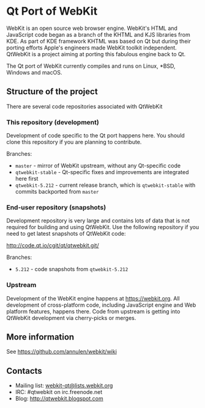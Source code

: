 # Qt Port of WebKit

WebKit is an open source web browser engine. WebKit's HTML and JavaScript code began as a branch of the KHTML and KJS libraries from KDE. As part of KDE framework KHTML was based on Qt but during their porting efforts Apple's engineers made WebKit toolkit independent. QtWebKit is a project aiming at porting this fabulous engine back to Qt.

The Qt port of WebKit currently compiles and runs on Linux, *BSD, Windows and macOS.

## Structure of the project

There are several code repositories associated with QtWebKit

### This repository (development)

Development of code specific to the Qt port happens here. You should clone this repository if you are planning to contribute.

Branches:

* `master` - mirror of WebKit upstream, without any Qt-specific code
* `qtwebkit-stable` - Qt-specific fixes and improvements are integrated here first
* `qtwebkit-5.212` - current release branch, which is `qtwebkit-stable` with commits backported from `master`

### End-user repository (snapshots)

Development repository is very large and contains lots of data that is not required for building and using QtWebKit. Use the following repository if you need to get latest snapshots of QtWebKit code:

http://code.qt.io/cgit/qt/qtwebkit.git/

Branches:

* `5.212` - code snapshots from `qtwebkit-5.212`

### Upstream

Development of the WebKit engine happens at https://webkit.org. All development of cross-platform code, including JavaScript engine and Web platform features, happens there. Code from upstream is getting into QtWebKit development via cherry-picks or merges.

## More information

See https://github.com/annulen/webkit/wiki

## Contacts

* Mailing list: webkit-qt@lists.webkit.org
* IRC: #qtwebkit on irc.freenode.net
* Blog: http://qtwebkit.blogspot.com
